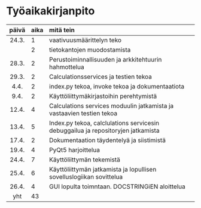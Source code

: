 # Työaikakirjanpito

| päivä | aika | mitä tein |
| :---: | :--- | :-------- |
| 24.3. | 1    | vaativuusmäärittelyn teko |
|       | 2    | tietokantojen muodostamista |
| 28.3. | 2    | Perustoiminnallisuuden ja arkkitehtuurin hahmottelua |
| 29.3. | 2    | Calculationsservices ja testien tekoa |
| 4.4.  | 2    | index.py tekoa, invoke tekoa ja dokumentaatiota |
| 9.4.  | 2    | Käyttöliittymäkirjastoihin perehtymistä |
| 12.4. | 4    | Calculations services moduulin jatkamista ja vastaavien testien tekoa |
| 13.4. | 5    | Index.py tekoa, calclulations servicesin debuggailua ja repositoryjen jatkamista |
| 17.4. | 2    | Dokumentaation täydentelyä ja siistimistä |
| 19.4. | 4    | PyQt5 harjoittelua |
| 24.4. | 7    | Käyttöliittymän tekemistä |
| 25.4. | 6    | Käyttöliittymän jatkamista ja lopullisen sovelluslogiikan sovittelua |
| 26.4. | 4    | GUI lopulta toimntaan. DOCSTRINGiEN aloittelua |
| yht   | 43   |           |
